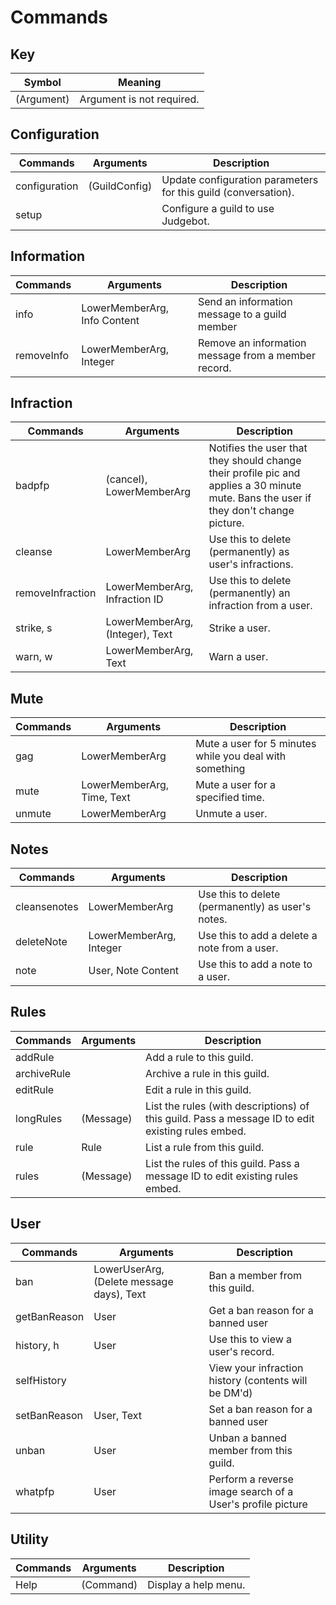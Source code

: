 # Commands

## Key 
| Symbol      | Meaning                        |
| ----------- | ------------------------------ |
| (Argument)  | Argument is not required.      |

## Configuration
| Commands      | Arguments     | Description                                                    |
| ------------- | ------------- | -------------------------------------------------------------- |
| configuration | (GuildConfig) | Update configuration parameters for this guild (conversation). |
| setup         |               | Configure a guild to use Judgebot.                             |

## Information
| Commands   | Arguments                    | Description                                         |
| ---------- | ---------------------------- | --------------------------------------------------- |
| info       | LowerMemberArg, Info Content | Send an information message to a guild member       |
| removeInfo | LowerMemberArg, Integer      | Remove an information message from a member record. |

## Infraction
| Commands         | Arguments                       | Description                                                                                                                           |
| ---------------- | ------------------------------- | ------------------------------------------------------------------------------------------------------------------------------------- |
| badpfp           | (cancel), LowerMemberArg        | Notifies the user that they should change their profile pic and applies a 30 minute mute. Bans the user if they don't change picture. |
| cleanse          | LowerMemberArg                  | Use this to delete (permanently) as user's infractions.                                                                               |
| removeInfraction | LowerMemberArg, Infraction ID   | Use this to delete (permanently) an infraction from a user.                                                                           |
| strike, s        | LowerMemberArg, (Integer), Text | Strike a user.                                                                                                                        |
| warn, w          | LowerMemberArg, Text            | Warn a user.                                                                                                                          |

## Mute
| Commands | Arguments                  | Description                                             |
| -------- | -------------------------- | ------------------------------------------------------- |
| gag      | LowerMemberArg             | Mute a user for 5 minutes while you deal with something |
| mute     | LowerMemberArg, Time, Text | Mute a user for a specified time.                       |
| unmute   | LowerMemberArg             | Unmute a user.                                          |

## Notes
| Commands     | Arguments               | Description                                       |
| ------------ | ----------------------- | ------------------------------------------------- |
| cleansenotes | LowerMemberArg          | Use this to delete (permanently) as user's notes. |
| deleteNote   | LowerMemberArg, Integer | Use this to add a delete a note from a user.      |
| note         | User, Note Content      | Use this to add a note to a user.                 |

## Rules
| Commands    | Arguments | Description                                                                                       |
| ----------- | --------- | ------------------------------------------------------------------------------------------------- |
| addRule     |           | Add a rule to this guild.                                                                         |
| archiveRule |           | Archive a rule in this guild.                                                                     |
| editRule    |           | Edit a rule in this guild.                                                                        |
| longRules   | (Message) | List the rules (with descriptions) of this guild. Pass a message ID to edit existing rules embed. |
| rule        | Rule      | List a rule from this guild.                                                                      |
| rules       | (Message) | List the rules of this guild. Pass a message ID to edit existing rules embed.                     |

## User
| Commands     | Arguments                                 | Description                                                |
| ------------ | ----------------------------------------- | ---------------------------------------------------------- |
| ban          | LowerUserArg, (Delete message days), Text | Ban a member from this guild.                              |
| getBanReason | User                                      | Get a ban reason for a banned user                         |
| history, h   | User                                      | Use this to view a user's record.                          |
| selfHistory  |                                           | View your infraction history (contents will be DM'd)       |
| setBanReason | User, Text                                | Set a ban reason for a banned user                         |
| unban        | User                                      | Unban a banned member from this guild.                     |
| whatpfp      | User                                      | Perform a reverse image search of a User's profile picture |

## Utility
| Commands | Arguments | Description          |
| -------- | --------- | -------------------- |
| Help     | (Command) | Display a help menu. |

